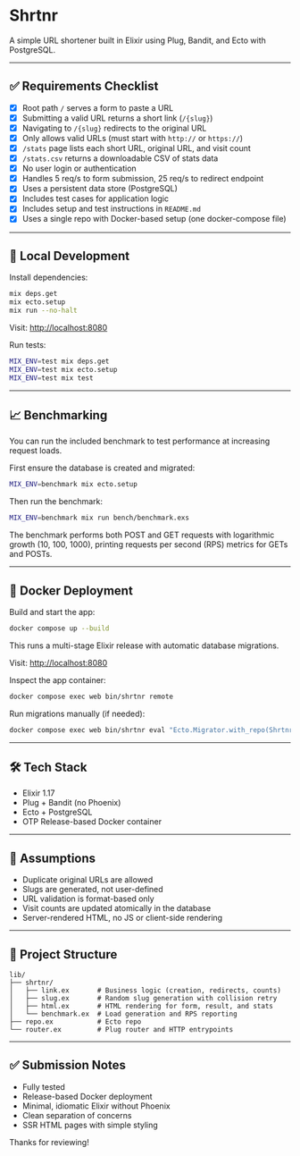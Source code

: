 # Shrtnr

A simple URL shortener built in Elixir using Plug, Bandit, and Ecto with PostgreSQL.

---

## ✅ Requirements Checklist

- [x] Root path `/` serves a form to paste a URL
- [x] Submitting a valid URL returns a short link (`/{slug}`)
- [x] Navigating to `/{slug}` redirects to the original URL
- [x] Only allows valid URLs (must start with `http://` or `https://`)
- [x] `/stats` page lists each short URL, original URL, and visit count
- [x] `/stats.csv` returns a downloadable CSV of stats data
- [x] No user login or authentication
- [x] Handles 5 req/s to form submission, 25 req/s to redirect endpoint
- [x] Uses a persistent data store (PostgreSQL)
- [x] Includes test cases for application logic
- [x] Includes setup and test instructions in `README.md`
- [x] Uses a single repo with Docker-based setup (one docker-compose file)

---

## 🧪 Local Development

Install dependencies:

```bash
mix deps.get
mix ecto.setup
mix run --no-halt
```

Visit: [http://localhost:8080](http://localhost:8080)

Run tests:

```bash
MIX_ENV=test mix deps.get
MIX_ENV=test mix ecto.setup
MIX_ENV=test mix test
```

---

## 📈 Benchmarking

You can run the included benchmark to test performance at increasing request loads.

First ensure the database is created and migrated:

```bash
MIX_ENV=benchmark mix ecto.setup
```

Then run the benchmark:

```bash
MIX_ENV=benchmark mix run bench/benchmark.exs
```

The benchmark performs both POST and GET requests with logarithmic growth (10, 100, 1000), printing requests per second (RPS) metrics for GETs and POSTs.

---

## 🐳 Docker Deployment

Build and start the app:

```bash
docker compose up --build
```

This runs a multi-stage Elixir release with automatic database migrations.

Visit: [http://localhost:8080](http://localhost:8080)

Inspect the app container:

```bash
docker compose exec web bin/shrtnr remote
```

Run migrations manually (if needed):

```bash
docker compose exec web bin/shrtnr eval "Ecto.Migrator.with_repo(Shrtnr.Repo, &Ecto.Migrator.run(&1, :up, all: true))"
```

---

## 🛠 Tech Stack

- Elixir 1.17
- Plug + Bandit (no Phoenix)
- Ecto + PostgreSQL
- OTP Release-based Docker container

---

## 📝 Assumptions

- Duplicate original URLs are allowed
- Slugs are generated, not user-defined
- URL validation is format-based only
- Visit counts are updated atomically in the database
- Server-rendered HTML, no JS or client-side rendering

---

## 📂 Project Structure

```
lib/
├── shrtnr/
│   ├── link.ex       # Business logic (creation, redirects, counts)
│   ├── slug.ex       # Random slug generation with collision retry
│   ├── html.ex       # HTML rendering for form, result, and stats
│   └── benchmark.ex  # Load generation and RPS reporting
├── repo.ex           # Ecto repo
└── router.ex         # Plug router and HTTP entrypoints
```

---

## ✅ Submission Notes

- Fully tested
- Release-based Docker deployment
- Minimal, idiomatic Elixir without Phoenix
- Clean separation of concerns
- SSR HTML pages with simple styling

Thanks for reviewing!

